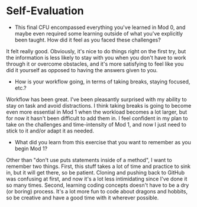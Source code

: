 # Self-Evaluation

- This final CFU encompassed everything you've learned in Mod 0, and maybe even required some learning outside of what you've explicitly been taught. How did it feel as you faced these challenges?

It felt really good. Obviously, it's nice to do things right on the first try, but the information is less likely to stay with you when you don't have to work through it or overcome obstacles, and it's more satisfying to feel like you did it yourself as opposed to having the answers given to you.

- How is your workflow going, in terms of taking breaks, staying focused, etc.?

Workflow has been great. I've been pleasantly surprised with my ability to stay on task and avoid distractions. I think taking breaks is going to become even more essential in Mod 1 when the workload becomes a lot larger, but for now it hasn't been difficult to add them in. I feel confident in my plan to take on the challenges and time-intensity of Mod 1, and now I just need to stick to it and/or adapt it as needed.

- What did you learn from this exercise that you want to remember as you begin Mod 1?

Other than "don't use puts statements inside of a method", I want to remember two things. First, this stuff takes a lot of time and practice to sink in, but it will get there, so be patient. Cloning and pushing back to GitHub was confusing at first, and now it's a lot less intimidating since I've done it so many times. Second, learning coding concepts doesn't have to be a dry (or boring) process. It's a lot more fun to code about dragons and hobbits, so be creative and have a good time with it wherever possible.